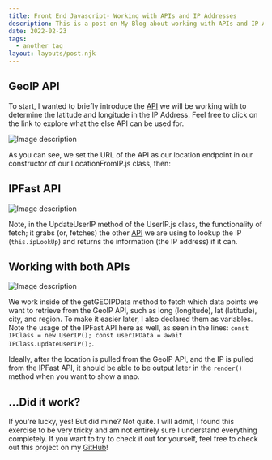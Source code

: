 ```yaml
---
title: Front End Javascript- Working with APIs and IP Addresses
description: This is a post on My Blog about working with APIs and IP Addresses.
date: 2022-02-23
tags:
  - another tag
layout: layouts/post.njk
---
```

## GeoIP API
To start, I wanted to briefly introduce the [API](https://freegeoip.app/json/) we will be working with to determine the latitude and longitude in the IP Address. Feel free to click on the link to explore what the else API can be used for.  


![Image description](https://dev-to-uploads.s3.amazonaws.com/uploads/articles/4yrdfinc56ocmtz09nga.png) 

As you can see, we set the URL of the API as our location endpoint in our constructor of our LocationFromIP.js class, then: 

## IPFast API

![Image description](https://dev-to-uploads.s3.amazonaws.com/uploads/articles/n50chbhwg52rdjlf2mxu.png)

Note, in the UpdateUserIP method of the UserIP.js class, the functionality of fetch; it grabs (or, fetches) the other [API](https://ip-fast.com/api/ip/?format=json&location=True) we are using to lookup the IP (`this.ipLookUp`) and returns the information (the IP address) if it can.

## Working with both APIs

![Image description](https://dev-to-uploads.s3.amazonaws.com/uploads/articles/sc5z6xoosopqsf7ab1u1.png)

We work inside of the getGEOIPData method to fetch which data points we want to retrieve from the GeoIP API, such as long (longitude), lat (latitude), city, and region. To make it easier later, I also declared them as variables. Note the usage of the IPFast API here as well, as seen in the lines: 
`const IPClass = new UserIP();
 const userIPData = await IPClass.updateUserIP();`. 

Ideally, after the location is pulled from the GeoIP API, and the IP is pulled from the IPFast API, it should be able to be output later in the `render()` method when you want to show a map. 

## ...Did it work?
If you're lucky, yes! But did mine? Not quite. 
I will admit, I found this exercise to be very tricky and am not entirely sure I understand everything completely. If you want to try to check it out for yourself, feel free to check out this project on my [GitHub](https://github.com/hek5118/ip-project)!







